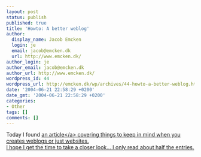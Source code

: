 ```yaml
---
layout: post
status: publish
published: true
title: 'Howto: A better weblog'
author:
  display_name: Jacob Emcken
  login: je
  email: jacob@emcken.dk
  url: http://www.emcken.dk/
author_login: je
author_email: jacob@emcken.dk
author_url: http://www.emcken.dk/
wordpress_id: 44
wordpress_url: http://emcken.dk/wp/archives/44-howto-a-better-weblog.html
date: '2004-06-21 22:58:29 +0200'
date_gmt: '2004-06-21 22:58:29 +0200'
categories:
- Other
tags: []
comments: []
---
```

<p>Today I found <a href="http:&#47;&#47;diveintomark.org&#47;archives&#47;rooms&#47;30-days-to-a-more-accessible-weblog&#47;">an article<&#47;a> covering things to keep in mind when you creates weblogs or just websites.<br />
I hope I get the time to take a closer look... I only read about half the entries.</p>
